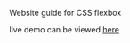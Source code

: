 Website guide for CSS flexbox 

live demo can be viewed [here](https://css-flexbox-guide.netlify.app/)
